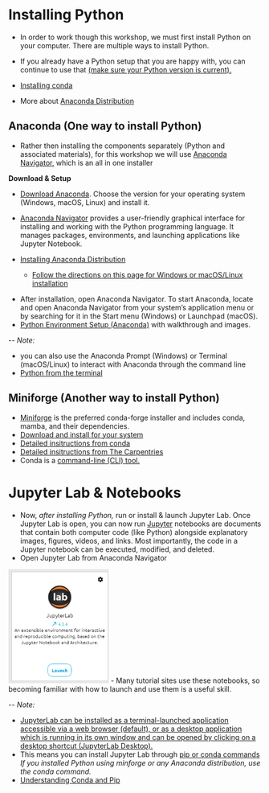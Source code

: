 # Installing Python
- In order to work though this workshop, we must first install Python on your computer. There are multiple ways to install Python.
- If you already have a Python setup that you are happy with, you can continue to use that [(make sure your Python version is current).](https://www.python.org/downloads/)

- [Installing conda](https://docs.conda.io/projects/conda/en/latest/user-guide/install/index.html#installing-conda)
- More about [Anaconda Distribution](https://www.anaconda.com/docs/getting-started/getting-started#should-i-use-anaconda-distribution-or-miniconda%3F)

## Anaconda (One way to install Python)
- Rather then installing the components separately (Python and associated materials), for this workshop we will use [Anaconda Navigator,](https://www.anaconda.com/docs/tools/anaconda-navigator/getting-started) which is an all in one installer 

**Download & Setup**
- [Download Anaconda](https://www.anaconda.com/download). Choose the version for your operating system (Windows, macOS, Linux) and install it.

- [Anaconda Navigator](https://www.anaconda.com/docs/tools/anaconda-navigator/getting-started) provides a user-friendly graphical interface for installing and working with the Python programming language. It manages packages, environments, and launching applications like Jupyter Notebook.
- [Installing Anaconda Distribution](https://www.anaconda.com/docs/getting-started/anaconda/install)
    - [Follow the directions on this page for Windows or macOS/Linux installation](https://www.anaconda.com/docs/getting-started/anaconda/install)
 <!-- During Anaconda installation, the "Add Anaconda to my PATH environment variable" option is presented, and it is not recommended by Anaconda. hen You Might Choose to Add to PATH for Convenience for Command-Line Use: If you frequently use Python commands directly from a standard command prompt or terminal (not the Anaconda Prompt), adding Anaconda to the PATH makes it easier to execute Python scripts and commands without specifying the full path to the interpreter. https://www.anaconda.com/docs/tools/working-with-conda/reference/faq#should-i-add-anaconda-to-the-windows-path & https://www.sens.buffalo.edu/software/conda -->
- After installation, open Anaconda Navigator. To start Anaconda, locate and open Anaconda Navigator from your system’s application menu or by searching for it in the Start menu (Windows) or Launchpad (macOS).
- [Python Environment Setup (Anaconda)](https://s4.ad.brown.edu/python2020/software.html) with walkthrough and images.

-- *Note:* 
- you can also use the Anaconda Prompt (Windows) or Terminal (macOS/Linux) to interact with Anaconda through the command line
- [Python from the terminal](https://southernmethodistuniversity.github.io/intro-to-python/python_ref.html#python-from-the-terminal) 

## Miniforge (Another way to install Python)
- [Miniforge](https://conda-forge.org/download/) is the preferred conda-forge installer and includes conda, mamba, and their dependencies.
- [Download and install for your system](https://conda-forge.org/download/)
- [Detailed insitructions from conda](https://github.com/conda-forge/miniforge?tab=readme-ov-file#install)
- [Detailed insitructions from The Carpentries](https://carpentries.github.io/workshop-template/#python-1)
- Conda is a [command-line (CLI) tool.](https://southernmethodistuniversity.github.io/git/commandline.html)

<!---Introduction to Conda for (Data) Scientists: Getting Started with Conda](https://carpentries-incubator.github.io/introduction-to-conda-for-data-scientists/01-getting-started-with-conda/index.html) &
[Managing conda](https://docs.conda.io/projects/conda/en/latest/user-guide/tasks/manage-conda.html) 
## miniconda 
https://www.anaconda.com/docs/getting-started/miniconda/main * https://dublog.net/blog/so-many-python-package-managers/  https://www.datacamp.com/blog/anaconda-alternatives  https://wiki.orc.gmu.edu/mkdocs/Conda_Environments_on_Hopper/   smu https://southernmethodistuniversity.github.io/hpc_docs/examples/conda/README.html#
--->


# Jupyter Lab & Notebooks
- Now, *after installing Python,* run or install & launch Jupyter Lab. Once Jupyter Lab is open, you can now run [Jupyter](https://jupyter.org/) notebooks are documents that contain both computer code (like Python) alongside explanatory images, figures, videos, and links. Most importantly, the code in a Jupyter notebook can be executed, modified, and deleted.
- Open Jupyter Lab from Anaconda Navigator
 <img src="https://raw.githubusercontent.com/SouthernMethodistUniversity/intro-to-python/main/images/launch_jl.png" alt="Open Jupyter Lab" width="200"/>
- Many tutorial sites use these notebooks, so becoming familiar with how to launch and use them is a useful skill.

-- *Note:* 
- [JupyterLab can be installed as a terminal-launched application accessible via a web browser (default), or as a desktop application which is running in its own window and can be opened by clicking on a desktop shortcut (JupyterLab Desktop).](https://jupyterlab.readthedocs.io/en/stable/getting_started/installation.html)
- This means you can install Jupyter Lab through [pip or conda commands](https://jupyter.org/install) *If you installed Python using minforge or any Anaconda distribution, use the conda command.* 
- [Understanding Conda and Pip](https://www.anaconda.com/blog/understanding-conda-and-pip)
